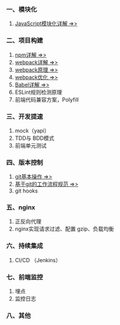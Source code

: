 ### 一、模块化
1. [JavaScript模块化详解 =>>](./JavaScriptModules.md)

### 二、项目构建
1. [npm详解 =>>](./NpmDetail.md)
2. [webpack详解 =>>](./WebpackDetail.md)
3. [webpack原理 =>>](./WebpackPrinciple.md)
4. [webpack优化 =>>](./WebpackOptimization.md)
5. [Babel详解 =>>](./Babel.md)
6. ESLint规则检测原理
7. 前端代码兼容方案，Polyfill

### 三、开发提速
1. mock（yapi）
2. TDD与 BDD模式
3. 前端单元测试

### 四、版本控制
1. [git基本操作 =>>](./GitCheatSheet.md)
2. [基于git的工作流程规范 =>>](./GitWorkflow.md)
3. git hooks

### 五、nginx
1. 正反向代理
2. nginx实现请求过滤、配置 gzip、负载均衡

### 六、持续集成
1. CI/CD （Jenkins）

### 七、前端监控
1. 埋点
2. 监控日志

### 八、其他
